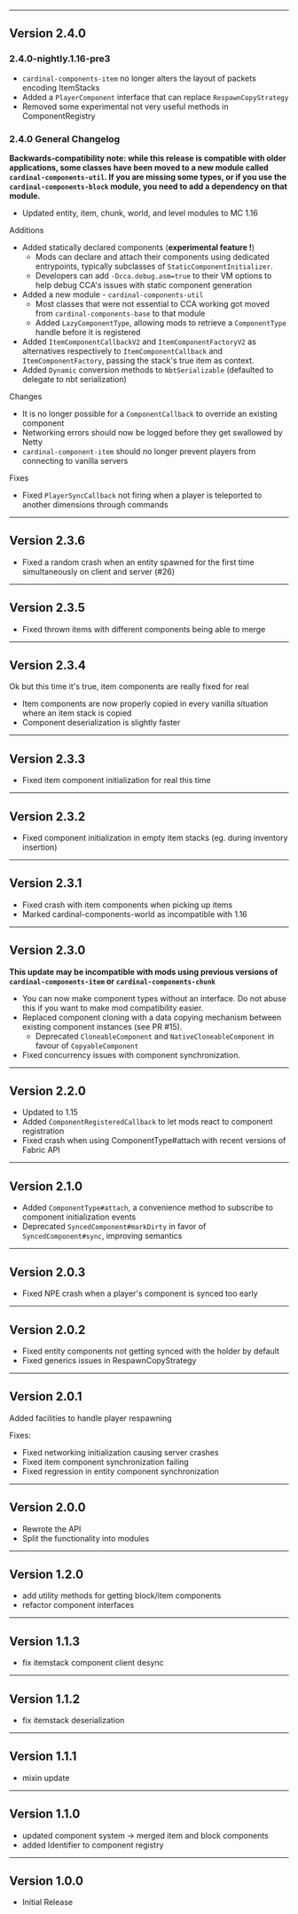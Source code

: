 ------------------------------------------------------
Version 2.4.0
------------------------------------------------------
### 2.4.0-nightly.1.16-pre3
- `cardinal-components-item` no longer alters the layout of packets encoding ItemStacks
- Added a `PlayerComponent` interface that can replace `RespawnCopyStrategy`
- Removed some experimental not very useful methods in ComponentRegistry

### 2.4.0 General Changelog
**Backwards-compatibility note: while this release is compatible with older applications, 
some classes have been moved to a new module called `cardinal-components-util`. 
If you are missing some types, or if you use the `cardinal-components-block` module, 
you need to add a dependency on that module.**

- Updated entity, item, chunk, world, and level modules to MC 1.16

Additions
- Added statically declared components (**experimental feature !**)
  - Mods can declare and attach their components using dedicated entrypoints, typically subclasses of `StaticComponentInitializer`.
  - Developers can add `-Dcca.debug.asm=true` to their VM options to help debug CCA's issues with static component generation
- Added a new module - `cardinal-components-util`
  - Most classes that were not essential to CCA working got moved from `cardinal-components-base` to that module
  - Added `LazyComponentType`, allowing mods to retrieve a `ComponentType` handle before it is registered
- Added `ItemComponentCallbackV2` and `ItemComponentFactoryV2` as alternatives respectively to `ItemComponentCallback` and `ItemComponentFactory`,
  passing the stack's true item as context.
- Added `Dynamic` conversion methods to `NbtSerializable` (defaulted to delegate to nbt serialization)

Changes
- It is no longer possible for a `ComponentCallback` to override an existing component
- Networking errors should now be logged before they get swallowed by Netty
- `cardinal-component-item` should no longer prevent players from connecting to vanilla servers

Fixes
- Fixed `PlayerSyncCallback` not firing when a player is teleported to another dimensions through commands

------------------------------------------------------
Version 2.3.6
------------------------------------------------------
- Fixed a random crash when an entity spawned for the first time simultaneously on client and server (#26)

------------------------------------------------------
Version 2.3.5
------------------------------------------------------
- Fixed thrown items with different components being able to merge

------------------------------------------------------
Version 2.3.4
------------------------------------------------------
Ok but this time it's true, item components are really fixed for real
- Item components are now properly copied in every vanilla situation where an item stack is copied
- Component deserialization is slightly faster

------------------------------------------------------
Version 2.3.3
------------------------------------------------------
- Fixed item component initialization for real this time

------------------------------------------------------
Version 2.3.2
------------------------------------------------------
- Fixed component initialization in empty item stacks (eg. during inventory insertion)

------------------------------------------------------
Version 2.3.1
------------------------------------------------------
- Fixed crash with item components when picking up items
- Marked cardinal-components-world as incompatible with 1.16

------------------------------------------------------
Version 2.3.0
------------------------------------------------------
**This update may be incompatible with mods using previous versions of `cardinal-components-item` or `cardinal-components-chunk`**

- You can now make component types without an interface. Do not abuse this if you want to make mod compatibility easier.
- Replaced component cloning with a data copying mechanism between existing component instances (see PR #15).
    - Deprecated `CloneableComponent` and `NativeCloneableComponent` in favour of `CopyableComponent`
- Fixed concurrency issues with component synchronization.

------------------------------------------------------
Version 2.2.0
------------------------------------------------------
- Updated to 1.15
- Added `ComponentRegisteredCallback` to let mods react to component registration
- Fixed crash when using ComponentType#attach with recent versions of Fabric API

------------------------------------------------------
Version 2.1.0
------------------------------------------------------
- Added `ComponentType#attach`, a convenience method to subscribe to component initialization events
- Deprecated `SyncedComponent#markDirty` in favor of `SyncedComponent#sync`, improving semantics

------------------------------------------------------
Version 2.0.3
------------------------------------------------------
- Fixed NPE crash when a player's component is synced too early

------------------------------------------------------
Version 2.0.2
------------------------------------------------------
- Fixed entity components not getting synced with the holder by default
- Fixed generics issues in RespawnCopyStrategy

------------------------------------------------------
Version 2.0.1
------------------------------------------------------
Added facilities to handle player respawning

Fixes:
- Fixed networking initialization causing server crashes
- Fixed item component synchronization failing
- Fixed regression in entity component synchronization

------------------------------------------------------
Version 2.0.0
------------------------------------------------------
- Rewrote the API
- Split the functionality into modules

------------------------------------------------------
Version 1.2.0
------------------------------------------------------
- add utility methods for getting block/item components
- refactor component interfaces

------------------------------------------------------
Version 1.1.3
------------------------------------------------------
- fix itemstack component client desync

------------------------------------------------------
Version 1.1.2
------------------------------------------------------
- fix itemstack deserialization

------------------------------------------------------
Version 1.1.1
------------------------------------------------------
- mixin update

------------------------------------------------------
Version 1.1.0
------------------------------------------------------
- updated component system -> merged item and block components
- added Identifier to component registry

------------------------------------------------------
Version 1.0.0
------------------------------------------------------
- Initial Release
